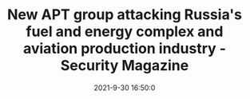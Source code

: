 ---
"title": "New APT group attacking Russia's fuel and energy complex and aviation production industry - Security Magazine"
"date": "2021-9-30 16:50:0"
"feed_name": "GOOGLENEWSINDUSTRIAL"
"feed_website": "https://news.google.com/search?q=industrial%2Bincident&hl=en-US&gl=US&ceid=US:en"
"feed_rss": "https://news.google.com/rss/search?q=industrial%2Bincident&hl=en-US&gl=US&ceid=US:en"
"link": "https://www.securitymagazine.com/articles/96200-new-apt-group-attacking-russias-fuel-and-energy-complex-and-aviation-production-industry"
"source": "{'href': 'https://www.securitymagazine.com', 'title': 'Security Magazine'}"
"file": "_posts/2021-1-1-1f5f89901f8220e38dc35f0ef6f6c735cb580e78.md"
"accident": "0"
"drilling": "0"
"dead": "0"
"injured": "0"
"arrested": "0"
"where": "unknown site"
"causes": "unknown"
"place": "unknown place"
---